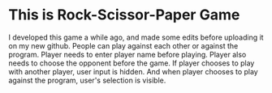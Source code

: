# This is Rock-Scissor-Paper Game
I developed this game a while ago, and made some edits before uploading it on my new github.
People can play against each other or against the program. 
Player needs to enter player name before playing.
Player also needs to choose the opponent before the game. 
If player chooses to play with another player, user input is hidden.
And when player chooses to play against the program, user's selection is visible. 
